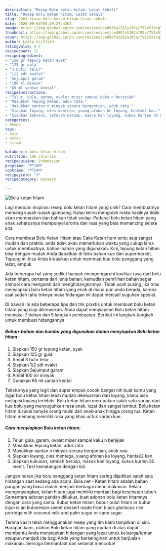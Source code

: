 ```yaml
---
description: "Resep Bolu ketan hitam, Lezat Sekali"
title: "Resep Bolu ketan hitam, Lezat Sekali"
slug: 2981-resep-bolu-ketan-hitam-lezat-sekali
date: 2020-09-03T05:59:27.436Z
image: https://img-global.cpcdn.com/recipes/ced98fa1262a195a/751x532cq70/bolu-ketan-hitam-foto-resep-utama.jpg
thumbnail: https://img-global.cpcdn.com/recipes/ced98fa1262a195a/751x532cq70/bolu-ketan-hitam-foto-resep-utama.jpg
cover: https://img-global.cpcdn.com/recipes/ced98fa1262a195a/751x532cq70/bolu-ketan-hitam-foto-resep-utama.jpg
author: Leila Griffith
ratingvalue: 4.7
reviewcount: 12
recipeingredient:
- "150 gr tepung ketan ayak"
- "125 gr gula"
- "3 butir telur"
- "1/2 sdt ovalet"
- "Sejumput garam"
- "100 ml minyak"
- "65 ml santan kental"
recipeinstructions:
- "Telur, gula, garam, ovalet mixer sampai kaku n berjejak"
- "Masukkan tepung ketan, aduk rata."
- "Masukkan santan n minyak secara bergantian, aduk rata."
- "Siapkan loyang, oles mentega, yuang afonan ke loyang, hentak2 kan."
- "Siapkan kukusan, setelah beruap, masuk kan loyang, kukus kurlen 30 menit. Test kematangan dengan lidi."
categories:
- Resep
tags:
- bolu
- ketan
- hitam

katakunci: bolu ketan hitam 
nutrition: 156 calories
recipecuisine: Indonesian
preptime: "PT18M"
cooktime: "PT54M"
recipeyield: "3"
recipecategory: Dessert

---
```



![Bolu ketan hitam](https://img-global.cpcdn.com/recipes/ced98fa1262a195a/751x532cq70/bolu-ketan-hitam-foto-resep-utama.jpg)

Lagi mencari inspirasi resep bolu ketan hitam yang unik? Cara membuatnya memang susah-susah gampang. Kalau keliru mengolah maka hasilnya tidak akan memuaskan dan bahkan tidak sedap. Padahal bolu ketan hitam yang enak seharusnya mempunyai aroma dan rasa yang bisa memancing selera kita.

Cara membuat Bolu Ketan Hitam atau Cake Ketan Item tentu saja sangat mudah dan praktis. anda tidak akan memerlukan waktu yang cukup lama untuk membuatnya. bahan-bahan yang digunakan. Kini, tepung ketan hitam bisa dengan mudah Anda dapatkan di toko bahan kue dan supermarket. Tepung ini bisa Anda kreasikan untuk membuat kue bolu panggang yang lezat, empuk.

Ada beberapa hal yang sedikit banyak mempengaruhi kualitas rasa dari bolu ketan hitam, pertama dari jenis bahan, kemudian pemilihan bahan segar sampai cara mengolah dan menghidangkannya. Tidak usah pusing jika mau menyiapkan bolu ketan hitam yang enak di mana pun anda berada, karena asal sudah tahu triknya maka hidangan ini dapat menjadi suguhan spesial.


Di bawah ini ada beberapa tips dan trik praktis untuk membuat bolu ketan hitam yang siap dikreasikan. Anda dapat menyiapkan Bolu ketan hitam memakai 7 bahan dan 5 langkah pembuatan. Berikut ini langkah-langkah untuk membuat hidangannya.

<!--inarticleads1-->

##### Bahan-bahan dan bumbu yang digunakan dalam menyiapkan Bolu ketan hitam:

1. Siapkan 150 gr tepung ketan, ayak
1. Siapkan 125 gr gula
1. Ambil 3 butir telur
1. Siapkan 1/2 sdt ovalet
1. Siapkan Sejumput garam
1. Ambil 100 ml minyak
1. Gunakan 65 ml santan kental


Teksturnya yang legit dan super empuk cocok banget nih buat kamu yang Agar bolu ketan hitam lebih mudah dikeluarkan dari loyang, kamu bisa melapisi loyang terlebihi. Bolu ketan hitam merupakan salah satu varian dari kue bolu yang menyuguhkan rasa enak, lezat dan sangat lembut. Bolu ketan hitam disukai banyak orang mulai dari anak-anak hingga orang tua. Ketan hitam memang memiliki rasa yang khas untuk varian kue. 

<!--inarticleads2-->

##### Cara menyiapkan Bolu ketan hitam:

1. Telur, gula, garam, ovalet mixer sampai kaku n berjejak
1. Masukkan tepung ketan, aduk rata.
1. Masukkan santan n minyak secara bergantian, aduk rata.
1. Siapkan loyang, oles mentega, yuang afonan ke loyang, hentak2 kan.
1. Siapkan kukusan, setelah beruap, masuk kan loyang, kukus kurlen 30 menit. Test kematangan dengan lidi.


Jangan heran jika bolu panggang ketan hitam sering dijadikan salah satu hidangan saat sedang ada acara. Bola.net - Ketan hitam adalah bahan pangan yang biasa diolah menjadi berbagai menu makanan. Selain mengenyangkan, ketan hitam juga memiliki manfaat bagi kesehatan tubuh. Sementara adonan pandan dikukus, buat adonan bolu ketan hitamnya dengan cara yang sama. Bubur ketan hitam, bubur pulut hitam or bubur injun is an Indonesian sweet dessert made from black glutinous rice porridge with coconut milk and palm sugar or cane sugar. 

Terima kasih telah menggunakan resep yang tim kami tampilkan di sini. Harapan kami, olahan Bolu ketan hitam yang mudah di atas dapat membantu Anda menyiapkan hidangan yang lezat untuk keluarga/teman ataupun menjadi ide bagi Anda yang berkeinginan untuk berjualan makanan. Semoga bermanfaat dan selamat mencoba!
